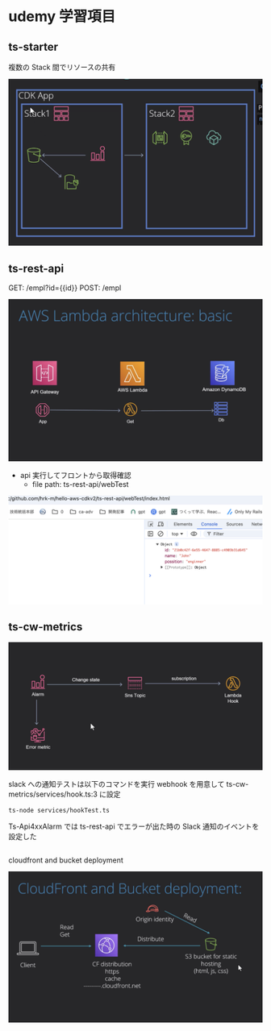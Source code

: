 # udemy 学習項目

## ts-starter

複数の Stack 間でリソースの共有

<img src="/images/image1.png">

## ts-rest-api

GET: /empl?id={{id}}
POST: /empl

<img src="/images/image2.png">

- api 実行してフロントから取得確認
  - file path: ts-rest-api/webTest

<img src="/images/image3.png">

## ts-cw-metrics

<img src="/images/image4.png">

slack への通知テストは以下のコマンドを実行
webhook を用意して ts-cw-metrics/services/hook.ts:3 に設定

```
ts-node services/hookTest.ts
```

Ts-Api4xxAlarm では ts-rest-api でエラーが出た時の Slack 通知のイベントを設定した

##

cloudfront and bucket deployment

<img src="/images/image5.png">
